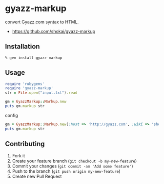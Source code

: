 gyazz-markup
============
convert Gyazz.com syntax to HTML.

* https://github.com/shokai/gyazz-markup


Installation
------------

    % gem install gyazz-markup


Usage
-----

```ruby
require 'rubygems'
require 'gyazz-markup'
str = File.open("input.txt").read

gm = GyazzMarkup::Markup.new
puts gm.markup str
```

config
```ruby
gm = GyazzMarkup::Markup.new(:host => 'http://gyazz.com', :wiki => 'shokai')
puts gm.markup str
```


Contributing
------------

1. Fork it
2. Create your feature branch (`git checkout -b my-new-feature`)
3. Commit your changes (`git commit -am 'Add some feature'`)
4. Push to the branch (`git push origin my-new-feature`)
5. Create new Pull Request
